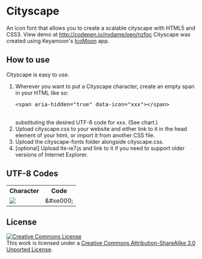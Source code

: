 Cityscape
=========

An icon font that allows you to create a scalable cityscape with HTML5 and CSS3.  View demo at http://codepen.io/nydame/pen/nzfqc
Cityscape was created using Keyamoon's <a href="http://icomoon.io/app">IcoMoon</a> app.
<h2>How to use</h2>
<p>Cityscape is easy to use.</p>
<ol>
<li>Wherever you want to put a Cityscape character, create an empty span in your HTML like so: <br /><pre>&lt;span aria-hidden="true" data-icon="xxx"&gt;&lt;/span&gt;</pre><br /> substituting the desired UTF-8 code for xxx. (See chart.)</li>
<li>Upload cityscape.css to your website and either link to it in the head element of your html, or import it from another CSS file.</li>
<li>Upload the cityscape-fonts folder alongside cityscape.css.</li>
<li>[optional] Upload lte-ie7.js and link to it if you need to support older versions of Internet Explorer.</li>
</ol>
<h2>UTF-8 Codes</h2>
<table>
<tr><th>Character</th><th>Code</th></tr>
<tr><td><img src="http://www.fireflywebz.com/cityscape/buildings01.svg" /></td><td>&amp;#xe000;</td></tr>
</table>
<h2>License</h2>
<p><a rel="license" href="http://creativecommons.org/licenses/by-sa/3.0/"><img alt="Creative Commons License" style="border-width:0" src="http://i.creativecommons.org/l/by-sa/3.0/88x31.png" /></a><br />This work is licensed under a <a rel="license" href="http://creativecommons.org/licenses/by-sa/3.0/">Creative Commons Attribution-ShareAlike 3.0 Unported License</a>.</p>